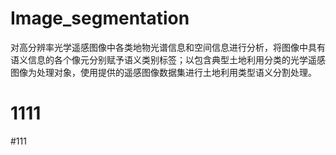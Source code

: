 # Image_segmentation
对高分辨率光学遥感图像中各类地物光谱信息和空间信息进行分析，将图像中具有语义信息的各个像元分别赋予语义类别标签；以包含典型土地利用分类的光学遥感图像为处理对象，使用提供的遥感图像数据集进行土地利用类型语义分割处理。
# 1111

#111